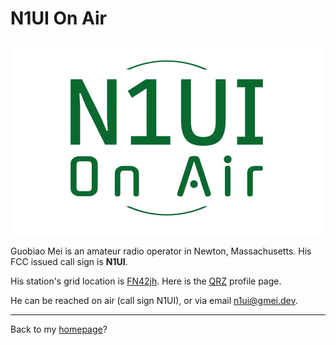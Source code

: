 # N1UI On Air

![N1UI logo](/assets/images/n1ui-logo.webp)

Guobiao Mei is an amateur radio operator in Newton, Massachusetts. His FCC issued call sign is **N1UI**.

His station's grid location is [FN42jh](https://www.levinecentral.com/ham/grid_square.php?Grid=FN42jh). Here is the [QRZ](https://www.qrz.com/db/n1ui) profile page.

He can be reached on air (call sign N1UI), or via email n1ui@gmei.dev.

---
Back to my [homepage](/)?
